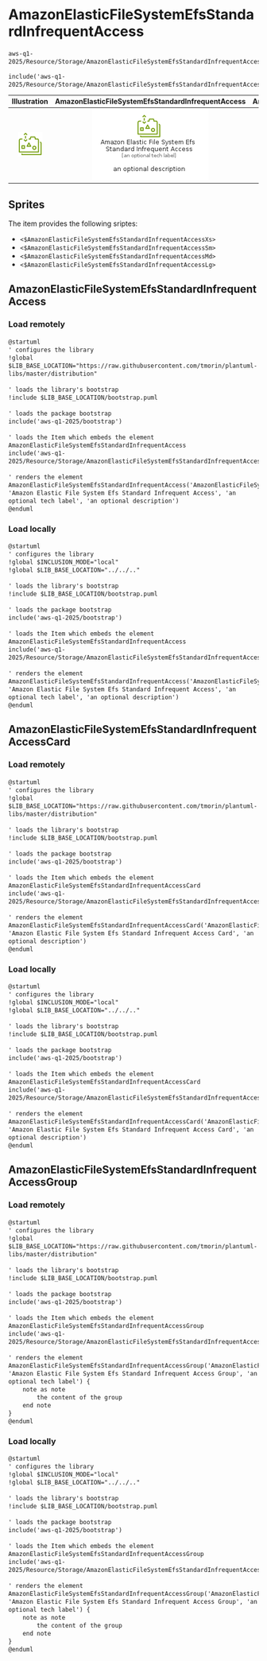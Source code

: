 # AmazonElasticFileSystemEfsStandardInfrequentAccess


```text
aws-q1-2025/Resource/Storage/AmazonElasticFileSystemEfsStandardInfrequentAccess
```

```text
include('aws-q1-2025/Resource/Storage/AmazonElasticFileSystemEfsStandardInfrequentAccess')
```



| Illustration | AmazonElasticFileSystemEfsStandardInfrequentAccess | AmazonElasticFileSystemEfsStandardInfrequentAccessCard | AmazonElasticFileSystemEfsStandardInfrequentAccessGroup |
| :---: | :---: | :---: | :---: |
| ![illustration for Illustration](../../../aws-q1-2025/Resource/Storage/AmazonElasticFileSystemEfsStandardInfrequentAccess.png) | ![illustration for AmazonElasticFileSystemEfsStandardInfrequentAccess](../../../aws-q1-2025/Resource/Storage/AmazonElasticFileSystemEfsStandardInfrequentAccess.Local.png) | ![illustration for AmazonElasticFileSystemEfsStandardInfrequentAccessCard](../../../aws-q1-2025/Resource/Storage/AmazonElasticFileSystemEfsStandardInfrequentAccessCard.Local.png) | ![illustration for AmazonElasticFileSystemEfsStandardInfrequentAccessGroup](../../../aws-q1-2025/Resource/Storage/AmazonElasticFileSystemEfsStandardInfrequentAccessGroup.Local.png) |



## Sprites
The item provides the following sriptes:

- `<$AmazonElasticFileSystemEfsStandardInfrequentAccessXs>`
- `<$AmazonElasticFileSystemEfsStandardInfrequentAccessSm>`
- `<$AmazonElasticFileSystemEfsStandardInfrequentAccessMd>`
- `<$AmazonElasticFileSystemEfsStandardInfrequentAccessLg>`





## AmazonElasticFileSystemEfsStandardInfrequentAccess

### Load remotely
```plantuml
@startuml
' configures the library
!global $LIB_BASE_LOCATION="https://raw.githubusercontent.com/tmorin/plantuml-libs/master/distribution"

' loads the library's bootstrap
!include $LIB_BASE_LOCATION/bootstrap.puml

' loads the package bootstrap
include('aws-q1-2025/bootstrap')

' loads the Item which embeds the element AmazonElasticFileSystemEfsStandardInfrequentAccess
include('aws-q1-2025/Resource/Storage/AmazonElasticFileSystemEfsStandardInfrequentAccess')

' renders the element
AmazonElasticFileSystemEfsStandardInfrequentAccess('AmazonElasticFileSystemEfsStandardInfrequentAccess', 'Amazon Elastic File System Efs Standard Infrequent Access', 'an optional tech label', 'an optional description')
@enduml
```

### Load locally
```plantuml
@startuml
' configures the library
!global $INCLUSION_MODE="local"
!global $LIB_BASE_LOCATION="../../.."

' loads the library's bootstrap
!include $LIB_BASE_LOCATION/bootstrap.puml

' loads the package bootstrap
include('aws-q1-2025/bootstrap')

' loads the Item which embeds the element AmazonElasticFileSystemEfsStandardInfrequentAccess
include('aws-q1-2025/Resource/Storage/AmazonElasticFileSystemEfsStandardInfrequentAccess')

' renders the element
AmazonElasticFileSystemEfsStandardInfrequentAccess('AmazonElasticFileSystemEfsStandardInfrequentAccess', 'Amazon Elastic File System Efs Standard Infrequent Access', 'an optional tech label', 'an optional description')
@enduml
```

## AmazonElasticFileSystemEfsStandardInfrequentAccessCard

### Load remotely
```plantuml
@startuml
' configures the library
!global $LIB_BASE_LOCATION="https://raw.githubusercontent.com/tmorin/plantuml-libs/master/distribution"

' loads the library's bootstrap
!include $LIB_BASE_LOCATION/bootstrap.puml

' loads the package bootstrap
include('aws-q1-2025/bootstrap')

' loads the Item which embeds the element AmazonElasticFileSystemEfsStandardInfrequentAccessCard
include('aws-q1-2025/Resource/Storage/AmazonElasticFileSystemEfsStandardInfrequentAccess')

' renders the element
AmazonElasticFileSystemEfsStandardInfrequentAccessCard('AmazonElasticFileSystemEfsStandardInfrequentAccessCard', 'Amazon Elastic File System Efs Standard Infrequent Access Card', 'an optional description')
@enduml
```

### Load locally
```plantuml
@startuml
' configures the library
!global $INCLUSION_MODE="local"
!global $LIB_BASE_LOCATION="../../.."

' loads the library's bootstrap
!include $LIB_BASE_LOCATION/bootstrap.puml

' loads the package bootstrap
include('aws-q1-2025/bootstrap')

' loads the Item which embeds the element AmazonElasticFileSystemEfsStandardInfrequentAccessCard
include('aws-q1-2025/Resource/Storage/AmazonElasticFileSystemEfsStandardInfrequentAccess')

' renders the element
AmazonElasticFileSystemEfsStandardInfrequentAccessCard('AmazonElasticFileSystemEfsStandardInfrequentAccessCard', 'Amazon Elastic File System Efs Standard Infrequent Access Card', 'an optional description')
@enduml
```

## AmazonElasticFileSystemEfsStandardInfrequentAccessGroup

### Load remotely
```plantuml
@startuml
' configures the library
!global $LIB_BASE_LOCATION="https://raw.githubusercontent.com/tmorin/plantuml-libs/master/distribution"

' loads the library's bootstrap
!include $LIB_BASE_LOCATION/bootstrap.puml

' loads the package bootstrap
include('aws-q1-2025/bootstrap')

' loads the Item which embeds the element AmazonElasticFileSystemEfsStandardInfrequentAccessGroup
include('aws-q1-2025/Resource/Storage/AmazonElasticFileSystemEfsStandardInfrequentAccess')

' renders the element
AmazonElasticFileSystemEfsStandardInfrequentAccessGroup('AmazonElasticFileSystemEfsStandardInfrequentAccessGroup', 'Amazon Elastic File System Efs Standard Infrequent Access Group', 'an optional tech label') {
    note as note
        the content of the group
    end note
}
@enduml
```

### Load locally
```plantuml
@startuml
' configures the library
!global $INCLUSION_MODE="local"
!global $LIB_BASE_LOCATION="../../.."

' loads the library's bootstrap
!include $LIB_BASE_LOCATION/bootstrap.puml

' loads the package bootstrap
include('aws-q1-2025/bootstrap')

' loads the Item which embeds the element AmazonElasticFileSystemEfsStandardInfrequentAccessGroup
include('aws-q1-2025/Resource/Storage/AmazonElasticFileSystemEfsStandardInfrequentAccess')

' renders the element
AmazonElasticFileSystemEfsStandardInfrequentAccessGroup('AmazonElasticFileSystemEfsStandardInfrequentAccessGroup', 'Amazon Elastic File System Efs Standard Infrequent Access Group', 'an optional tech label') {
    note as note
        the content of the group
    end note
}
@enduml
```

